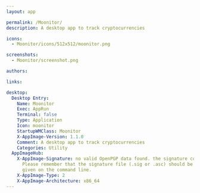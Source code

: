 ```yaml
---
layout: app

permalink: /Moonitor/
description: A desktop app to track cryptocurrencies

icons:
  - Moonitor/icons/512x512/moonitor.png

screenshots:
  - Moonitor/screenshot.png

authors:

links:

desktop:
  Desktop Entry:
    Name: Moonitor
    Exec: AppRun
    Terminal: false
    Type: Application
    Icon: moonitor
    StartupWMClass: Moonitor
    X-AppImage-Version: 1.1.0
    Comment: A desktop app to track cryptocurrencies
    Categories: Utility
  AppImageHub:
    X-AppImage-Signature: no valid OpenPGP data found. the signature could not be verified.
      Please remember that the signature file (.sig or .asc) should be the first file
      given on the command line.
    X-AppImage-Type: 2
    X-AppImage-Architecture: x86_64
---
```

